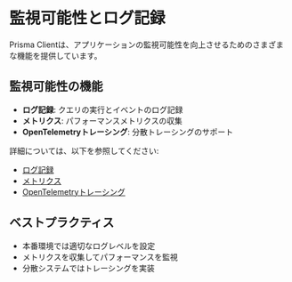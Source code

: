 # 監視可能性とログ記録

Prisma Clientは、アプリケーションの監視可能性を向上させるためのさまざまな機能を提供しています。

## 監視可能性の機能

- **ログ記録**: クエリの実行とイベントのログ記録
- **メトリクス**: パフォーマンスメトリクスの収集
- **OpenTelemetryトレーシング**: 分散トレーシングのサポート

詳細については、以下を参照してください:

- [ログ記録](/docs/orm/prisma-client/observability-and-logging/logging)
- [メトリクス](/docs/orm/prisma-client/observability-and-logging/metrics)
- [OpenTelemetryトレーシング](/docs/orm/prisma-client/observability-and-logging/opentelemetry-tracing)

## ベストプラクティス

- 本番環境では適切なログレベルを設定
- メトリクスを収集してパフォーマンスを監視
- 分散システムではトレーシングを実装
